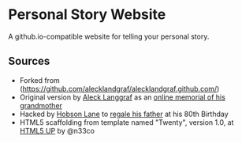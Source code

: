 Personal Story Website
======================

A github.io-compatible website for telling your personal story.

Sources
-------

* Forked from (https://github.com/alecklandgraf/alecklandgraf.github.com/)
* Original version by [Aleck Langgraf](https://github.com/alecklandgraf/) as an [online memorial of his grandmother](http://aleck.me/lesia.html)
* Hacked by [Hobson Lane](https://github.com/hobson/) to [regale his father](http://deweylane.us) at his 80th Birthday
* HTML5 scaffolding from template named "Twenty", version 1.0, at [HTML5 UP](html5up.net) by @n33co


